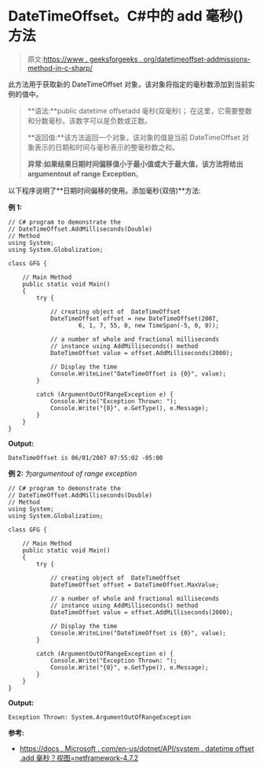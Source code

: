 # DateTimeOffset。C#中的 add 毫秒()方法

> 原文:[https://www . geeksforgeeks . org/datetimeoffset-addmissions-method-in-c-sharp/](https://www.geeksforgeeks.org/datetimeoffset-addmilliseconds-method-in-c-sharp/)

此方法用于获取新的 DateTimeOffset 对象，该对象将指定的毫秒数添加到当前实例的值中。

> **语法:**public datetime offsetadd 毫秒(双毫秒)；
> 在这里，它需要整数和分数毫秒。该数字可以是负数或正数。
> 
> **返回值:**该方法返回一个对象，该对象的值是当前 DateTimeOffset 对象表示的日期和时间与毫秒表示的整毫秒数之和。
> 
> **异常:**如果结果日期时间偏移值小于最小值或大于最大值，该方法将给出**argumentout of range Exception**。

以下程序说明了**日期时间偏移的使用。添加毫秒(双倍)**方法:

**例 1:**

```
// C# program to demonstrate the
// DateTimeOffset.AddMilliseconds(Double)
// Method
using System;
using System.Globalization;

class GFG {

    // Main Method
    public static void Main()
    {
        try {

            // creating object of  DateTimeOffset
            DateTimeOffset offset = new DateTimeOffset(2007,
                    6, 1, 7, 55, 0, new TimeSpan(-5, 0, 0));

            // a number of whole and fractional milliseconds
            // instance using AddMilliseconds() method
            DateTimeOffset value = offset.AddMilliseconds(2000);

            // Display the time
            Console.WriteLine("DateTimeOffset is {0}", value);
        }

        catch (ArgumentOutOfRangeException e) {
            Console.Write("Exception Thrown: ");
            Console.Write("{0}", e.GetType(), e.Message);
        }
    }
}
```

**Output:**

```
DateTimeOffset is 06/01/2007 07:55:02 -05:00

```

**例 2:** 为*argumentout of range exception*

```
// C# program to demonstrate the
// DateTimeOffset.AddMilliseconds(Double)
// Method
using System;
using System.Globalization;

class GFG {

    // Main Method
    public static void Main()
    {
        try {

            // creating object of  DateTimeOffset
            DateTimeOffset offset = DateTimeOffset.MaxValue;

            // a number of whole and fractional milliseconds
            // instance using AddMilliseconds() method
            DateTimeOffset value = offset.AddMilliseconds(2000);

            // Display the time
            Console.WriteLine("DateTimeOffset is {0}", value);
        }

        catch (ArgumentOutOfRangeException e) {
            Console.Write("Exception Thrown: ");
            Console.Write("{0}", e.GetType(), e.Message);
        }
    }
}
```

**Output:**

```
Exception Thrown: System.ArgumentOutOfRangeException

```

**参考:**

*   [https://docs . Microsoft . com/en-us/dotnet/API/system . datetime offset .add 毫秒？视图=netframework-4.7.2](https://docs.microsoft.com/en-us/dotnet/api/system.datetimeoffset.addmilliseconds?view=netframework-4.7.2)